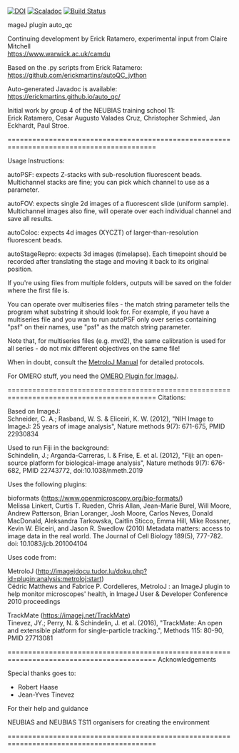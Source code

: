 [![DOI](https://zenodo.org/badge/202144851.svg)](https://zenodo.org/badge/latestdoi/202144851)
  [![Scaladoc](https://javadoc-badge.appspot.com/uk.ac.warwick.camdu/autoqc_0.14.0.svg?label=javadoc)](https://warwickcamdu.github.io/auto_qc/) [![Build Status](https://travis-ci.com/warwickcamdu/auto_qc.svg?branch=master)](https://travis-ci.com/warwickcamdu/auto_qc)



mageJ plugin auto_qc


Continuing development by Erick Ratamero, experimental input from Claire Mitchell  
https://www.warwick.ac.uk/camdu


Based on the .py scripts from Erick Ratamero:  
https://github.com/erickmartins/autoQC_jython


Auto-generated Javadoc is available:  
https://erickmartins.github.io/auto_qc/


Initial work by group 4 of the NEUBIAS training school 11:  
Erick Ratamero, Cesar Augusto Valades Cruz, Christopher Schmied, Jan Eckhardt, Paul Stroe.

==========================================================================================

Usage Instructions:

autoPSF: expects Z-stacks with sub-resolution fluorescent beads.  Multichannel stacks are fine; you can pick which channel to use as a parameter.

autoFOV: expects single 2d images of a fluorescent slide (uniform sample).  Multichannel images also fine, will operate over each individual channel and save all results.

autoColoc: expects 4d images (XYCZT) of larger-than-resolution fluorescent beads.  

autoStageRepro: expects 3d images (timelapse). Each timepoint should be recorded after translating the stage and moving it back to its original position.

If you're using files from multiple folders, outputs will be saved on the folder where the first file is.  

You can operate over multiseries files - the match string parameter tells the program what substring it should look for. For example, if you have a multiseries file and you wan to run autoPSF only over series containing "psf" on their names, use "psf" as the match string parameter.

Note that, for multiseries files (e.g. mvd2), the same calibration is used for all series - do not mix different objectives on the same file!    

When in doubt, consult the [MetroloJ Manual](http://imagejdocu.tudor.lu/lib/exe/fetch.php?media=plugin:analysis:metroloj:metroloj.pdf) for detailed protocols.   

For OMERO stuff, you need the [OMERO Plugin for ImageJ](https://www.openmicroscopy.org/omero/downloads/). 





==========================================================================================
Citations:


Based on ImageJ:  
Schneider, C. A.; Rasband, W. S. & Eliceiri, K. W. (2012), "NIH Image to ImageJ: 25 years of image analysis", Nature methods 9(7): 671-675, PMID 22930834

Used to run Fiji in the background:  
Schindelin, J.; Arganda-Carreras, I. & Frise, E. et al. (2012), "Fiji: an open-source platform for biological-image analysis", Nature methods 9(7): 676-682, PMID 22743772, doi:10.1038/nmeth.2019


Uses the following plugins:  

bioformats (https://www.openmicroscopy.org/bio-formats/)  
Melissa Linkert, Curtis T. Rueden, Chris Allan, Jean-Marie Burel, Will Moore, Andrew Patterson, Brian Loranger, Josh Moore, Carlos Neves, Donald MacDonald, Aleksandra Tarkowska, Caitlin Sticco, Emma Hill, Mike Rossner, Kevin W. Eliceiri, and Jason R. Swedlow (2010) Metadata matters: access to image data in the real world. The Journal of Cell Biology 189(5), 777-782. doi: 10.1083/jcb.201004104


Uses code from:

MetroloJ (http://imagejdocu.tudor.lu/doku.php?id=plugin:analysis:metroloj:start)  
Cédric Matthews and Fabrice P. Cordelieres, MetroloJ : an ImageJ plugin to help monitor microscopes' health, in ImageJ User & Developer Conference 2010 proceedings

TrackMate (https://imagej.net/TrackMate)  
Tinevez, JY.; Perry, N. & Schindelin, J. et al. (2016), "TrackMate: An open and extensible platform for single-particle tracking.", Methods 115: 80-90, PMID 27713081


==========================================================================================
Acknowledgements

Special thanks goes to:

- Robert Haase
- Jean-Yves Tinevez

For their help and guidance

NEUBIAS and NEUBIAS TS11 organisers for creating the environment

==========================================================================================


